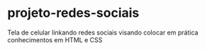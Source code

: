 # projeto-redes-sociais
 Tela de celular linkando redes sociais visando colocar em prática conhecimentos em HTML e CSS
